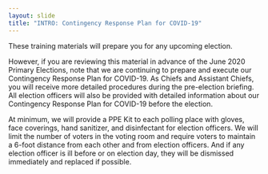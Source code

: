 ```yaml
---
layout: slide
title: "INTRO: Contingency Response Plan for COVID-19"
---
```


These training materials will prepare you for any upcoming election.

However, if you are reviewing this material in advance of the June 2020 Primary Elections, note that we are continuing to prepare and execute our Contingency Response Plan for COVID-19. As Chiefs and Assistant Chiefs, you will receive more detailed procedures during the pre-election briefing. All election officers will also be provided with detailed information about our Contingency Response Plan for COVID-19 before the election.

At minimum, we will provide a PPE Kit to each polling place with gloves, face coverings, hand sanitizer, and disinfectant for election officers. We will limit the number of voters in the voting room and require voters to maintain a 6-foot distance from each other and from election officers. And if any election officer is ill before or on election day, they will be dismissed immediately and replaced if possible.